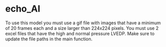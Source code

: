 # echo_AI
To use this model you must use a gif file with images that have a minimum of 20 frames each and a size larger than 224x224 pixels.
You must use 2 excel files that have the high and normal pressure LVEDP. Make sure to update the file paths in the main function.
